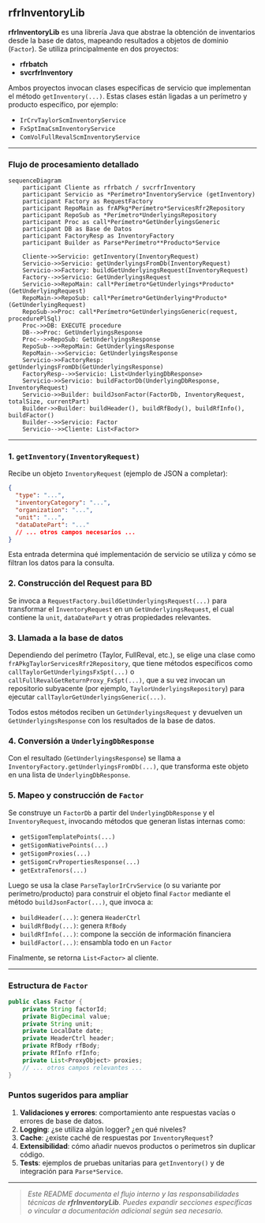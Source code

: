 ## rfrInventoryLib

**rfrInventoryLib** es una librería Java que abstrae la obtención de inventarios desde la base de datos, mapeando resultados a objetos de dominio (`Factor`). Se utiliza principalmente en dos proyectos:

- **rfrbatch**
- **svcrfrInventory**

Ambos proyectos invocan clases específicas de servicio que implementan el método `getInventory(...)`. Estas clases están ligadas a un perímetro y producto específico, por ejemplo:

- `IrCrvTaylorScmInventoryService`
- `FxSptImaCsmInventoryService`
- `ComVolFullRevalScmInventoryService`

---

### Flujo de procesamiento detallado

```mermaid
sequenceDiagram
    participant Cliente as rfrbatch / svcrfrInventory
    participant Servicio as *Perímetro*InventoryService (getInventory)
    participant Factory as RequestFactory
    participant RepoMain as frAPkg*Perímetro*ServicesRfr2Repository
    participant RepoSub as *Perímetro*UnderlyingsRepository
    participant Proc as call*Perímetro*GetUnderlyingsGeneric
    participant DB as Base de Datos
    participant FactoryResp as InventoryFactory
    participant Builder as Parse*Perímetro**Producto*Service

    Cliente->>Servicio: getInventory(InventoryRequest)
    Servicio->>Servicio: getUnderlyingsFromDb(InventoryRequest)
    Servicio->>Factory: buildGetUnderlyingsRequest(InventoryRequest)
    Factory-->>Servicio: GetUnderlyingsRequest
    Servicio->>RepoMain: call*Perímetro*GetUnderlyings*Producto*(GetUnderlyingRequest)
    RepoMain->>RepoSub: call*Perímetro*GetUnderlying*Producto*(GetUnderlyingRequest)
    RepoSub->>Proc: call*Perímetro*GetUnderlyingsGeneric(request, procedurePlSql)
    Proc->>DB: EXECUTE procedure
    DB-->>Proc: GetUnderlyingsResponse
    Proc-->>RepoSub: GetUnderlyingsResponse
    RepoSub-->>RepoMain: GetUnderlyingsResponse
    RepoMain-->>Servicio: GetUnderlyingsResponse
    Servicio->>FactoryResp: getUnderlyingsFromDb(GetUnderlyingsResponse)
    FactoryResp-->>Servicio: List<UnderlyingDbResponse>
    Servicio->>Servicio: buildFactorDb(UnderlyingDbResponse, InventoryRequest)
    Servicio->>Builder: buildJsonFactor(FactorDb, InventoryRequest, totalSize, currentPart)
    Builder->>Builder: buildHeader(), buildRfBody(), buildRfInfo(), buildFactor()
    Builder-->>Servicio: Factor
    Servicio-->>Cliente: List<Factor>
```

---

### 1. `getInventory(InventoryRequest)`

Recibe un objeto `InventoryRequest` (ejemplo de JSON a completar):

```json
{
  "type": "...",
  "inventoryCategory": "...",
  "organization": "...",
  "unit": "...",
  "dataDatePart": "..."
  // ... otros campos necesarios ...
}
```

Esta entrada determina qué implementación de servicio se utiliza y cómo se filtran los datos para la consulta.

### 2. Construcción del Request para BD

Se invoca a `RequestFactory.buildGetUnderlyingsRequest(...)` para transformar el `InventoryRequest` en un `GetUnderlyingsRequest`, el cual contiene la `unit`, `dataDatePart` y otras propiedades relevantes.

### 3. Llamada a la base de datos

Dependiendo del perímetro (Taylor, FullReval, etc.), se elige una clase como `frAPkgTaylorServicesRfr2Repository`, que tiene métodos específicos como `callTaylorGetUnderlyingsFxSpt(...)` o `callFullRevalGetReturnProxy_FxSpt(...)`, que a su vez invocan un repositorio subyacente (por ejemplo, `TaylorUnderlyingsRepository`) para ejecutar `callTaylorGetUnderlyingsGeneric(...)`.

Todos estos métodos reciben un `GetUnderlyingsRequest` y devuelven un `GetUnderlyingsResponse` con los resultados de la base de datos.

### 4. Conversión a `UnderlyingDbResponse`

Con el resultado (`GetUnderlyingsResponse`) se llama a `InventoryFactory.getUnderlyingsFromDb(...)`, que transforma este objeto en una lista de `UnderlyingDbResponse`.

### 5. Mapeo y construcción de `Factor`

Se construye un `FactorDb` a partir del `UnderlyingDbResponse` y el `InventoryRequest`, invocando métodos que generan listas internas como:

- `getSigomTemplatePoints(...)`
- `getSigomNativePoints(...)`
- `getSigomProxies(...)`
- `getSigomCrvPropertiesResponse(...)`
- `getExtraTenors(...)`

Luego se usa la clase `ParseTaylorIrCrvService` (o su variante por perímetro/producto) para construir el objeto final `Factor` mediante el método `buildJsonFactor(...)`, que invoca a:

- `buildHeader(...)`: genera `HeaderCtrl`
- `buildRfBody(...)`: genera `RfBody`
- `buildRfInfo(...)`: compone la sección de información financiera
- `buildFactor(...)`: ensambla todo en un `Factor`

Finalmente, se retorna `List<Factor>` al cliente.

---

### Estructura de `Factor`

```java
public class Factor {
    private String factorId;
    private BigDecimal value;
    private String unit;
    private LocalDate date;
    private HeaderCtrl header;
    private RfBody rfBody;
    private RfInfo rfInfo;
    private List<ProxyObject> proxies;
    // ... otros campos relevantes ...
}
```

### Puntos sugeridos para ampliar

1. **Validaciones y errores**: comportamiento ante respuestas vacías o errores de base de datos.
2. **Logging**: ¿se utiliza algún logger? ¿en qué niveles?
3. **Cache**: ¿existe caché de respuestas por `InventoryRequest`?
4. **Extensibilidad**: cómo añadir nuevos productos o perímetros sin duplicar código.
5. **Tests**: ejemplos de pruebas unitarias para `getInventory()` y de integración para `Parse*Service`.

---

> *Este README documenta el flujo interno y las responsabilidades técnicas de ****rfrInventoryLib****. Puedes expandir secciones específicas o vincular a documentación adicional según sea necesario.*

